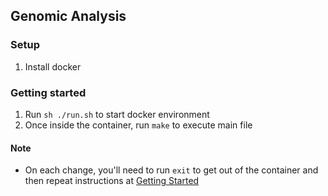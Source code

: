 ## Genomic Analysis

### Setup

1. Install docker

### Getting started

1. Run `sh ./run.sh` to start docker environment
2. Once inside the container, run `make` to execute main file

#### Note
- On each change, you'll need to run `exit` to get out of the container and then repeat instructions at [Getting Started](#getting-started)
